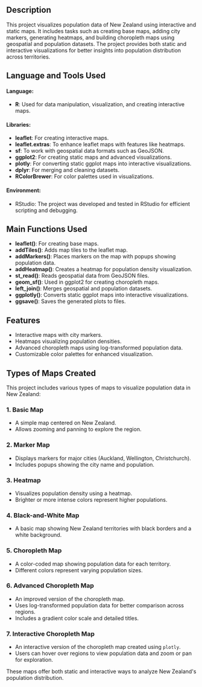 <h1> </h1>



<h2>Description</h2>
This project visualizes population data of New Zealand using interactive and static maps. It includes tasks such as creating base maps, adding city markers, generating heatmaps, and building choropleth maps using geospatial and population datasets. The project provides both static and interactive visualizations for better insights into population distribution across territories.

<h2> Language and Tools Used </h2>

#### Language:

- **R**: Used for data manipulation, visualization, and creating interactive maps.
  
#### Libraries:

- **leaflet**: For creating interactive maps.  
- **leaflet.extras**: To enhance leaflet maps with features like heatmaps.  
- **sf**: To work with geospatial data formats such as GeoJSON.  
- **ggplot2**: For creating static maps and advanced visualizations.  
- **plotly**: For converting static ggplot maps into interactive visualizations.  
- **dplyr**: For merging and cleaning datasets.  
- **RColorBrewer**: For color palettes used in visualizations. 

#### Environment:

- RStudio: The project was developed and tested in RStudio for efficient scripting and debugging.
  

  
<h2> Main Functions Used </h2>

- **leaflet()**: For creating base maps.  
- **addTiles()**: Adds map tiles to the leaflet map.  
- **addMarkers()**: Places markers on the map with popups showing population data.  
- **addHeatmap()**: Creates a heatmap for population density visualization.  
- **st_read()**: Reads geospatial data from GeoJSON files.  
- **geom_sf()**: Used in ggplot2 for creating choropleth maps.  
- **left_join()**: Merges geospatial and population datasets.  
- **ggplotly()**: Converts static ggplot maps into interactive visualizations.  
- **ggsave()**: Saves the generated plots to files.  

## Features

- Interactive maps with city markers.  
- Heatmaps visualizing population densities.  
- Advanced choropleth maps using log-transformed population data.  
- Customizable color palettes for enhanced visualization.

 ## Types of Maps Created

This project includes various types of maps to visualize population data in New Zealand:

### 1. Basic Map
- A simple map centered on New Zealand.
- Allows zooming and panning to explore the region.

### 2. Marker Map
- Displays markers for major cities (Auckland, Wellington, Christchurch).
- Includes popups showing the city name and population.

### 3. Heatmap
- Visualizes population density using a heatmap.
- Brighter or more intense colors represent higher populations.

### 4. Black-and-White Map
- A basic map showing New Zealand territories with black borders and a white background.

### 5. Choropleth Map
- A color-coded map showing population data for each territory.
- Different colors represent varying population sizes.

### 6. Advanced Choropleth Map
- An improved version of the choropleth map.
- Uses log-transformed population data for better comparison across regions.
- Includes a gradient color scale and detailed titles.

### 7. Interactive Choropleth Map
- An interactive version of the choropleth map created using `plotly`.
- Users can hover over regions to view population data and zoom or pan for exploration.

These maps offer both static and interactive ways to analyze New Zealand's population distribution.



